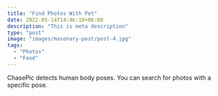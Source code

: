 ```yaml
---
title: "Find Photos With Pet"
date: 2022-05-14T14:46:10+06:00
description: "This is meta description"
type: "post"
image: "images/masonary-post/post-4.jpg"
tags:
  - "Photos"
  - "Food"
---
```


ChasePic detects human body poses. You can search for photos with a specific pose. 